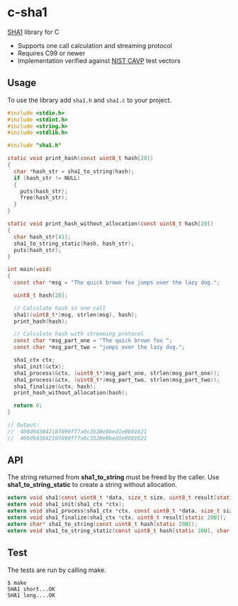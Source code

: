 # c-sha1

[SHA1](https://en.wikipedia.org/wiki/SHA-1) library for C

- Supports one call calculation and streaming protocol
- Requires C99 or newer
- Implementation verified against [NIST CAVP](https://csrc.nist.gov/Projects/Cryptographic-Algorithm-Validation-Program/Secure-Hashing) test vectors

## Usage
To use the library add `sha1.h` and `sha1.c` to your project.

```c
#include <stdio.h>
#include <stdint.h>
#include <string.h>
#include <stdlib.h>

#include "sha1.h"

static void print_hash(const uint8_t hash[20])
{
  char *hash_str = sha1_to_string(hash);
  if (hash_str != NULL)
  {
    puts(hash_str);
    free(hash_str);
  }
}

static void print_hash_without_allocation(const uint8_t hash[20])
{
  char hash_str[41];
  sha1_to_string_static(hash, hash_str);
  puts(hash_str);
}

int main(void)
{
  const char *msg = "The quick brown fox jumps over the lazy dog.";

  uint8_t hash[20];

  // Calculate hash in one call
  sha1((uint8_t*)msg, strlen(msg), hash);
  print_hash(hash);

  // Calculate hash with streaming protocol
  const char *msg_part_one = "The quick brown fox ";
  const char *msg_part_two = "jumps over the lazy dog.";

  sha1_ctx ctx;
  sha1_init(&ctx);
  sha1_process(&ctx, (uint8_t*)msg_part_one, strlen(msg_part_one));
  sha1_process(&ctx, (uint8_t*)msg_part_two, strlen(msg_part_two));
  sha1_finalize(&ctx, hash);
  print_hash_without_allocation(hash);

  return 0;
}

// Output:
//  408d94384216f890ff7a0c3528e8bed1e0b01621
//  408d94384216f890ff7a0c3528e8bed1e0b01621
```

## API
The string returned from **sha1_to_string** must be freed by the caller.
Use **sha1_to_string_static** to create a string without allocation.
```c
extern void sha1(const uint8_t *data, size_t size, uint8_t result[static 20U]);
extern void sha1_init(sha1_ctx *ctx);
extern void sha1_process(sha1_ctx *ctx, const uint8_t *data, size_t size);
extern void sha1_finalize(sha1_ctx *ctx, uint8_t result[static 20U]);
extern char* sha1_to_string(const uint8_t hash[static 20U]);
extern void sha1_to_string_static(const uint8_t hash[static 20U], char dst[static 41U]);
```

## Test
The tests are run by calling make.

```shell
$ make
SHA1 short...OK
SHA1 long....OK
```
